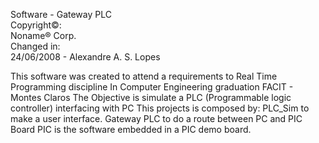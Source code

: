  Software - Gateway PLC                          
  Copyright©:                                      
  Noname® Corp.                                   
  Changed in:                                  
  24/06/2008 - Alexandre A. S. Lopes              


  This software was created to attend a requirements to Real Time Programming discipline
  In Computer Engineering graduation FACIT - Montes Claros
  The Objective is simulate a PLC (Programmable logic controller) interfacing with PC
  This projects is composed by:
  PLC_Sim to make a user interface.
  Gateway PLC to do a route between PC and PIC Board
  PIC is the software embedded in a PIC demo board.
